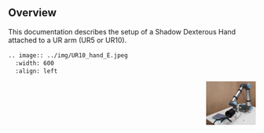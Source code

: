 ## Overview

This documentation describes the setup of a Shadow Dexterous Hand attached to a UR arm (UR5 or UR10).

```eval_rst
.. image:: ../img/UR10_hand_E.jpeg
  :width: 600
  :align: left
```

<p>
<img src="../img/UR10_hand_E.jpeg" alt="Drawing" style="width: 20%;" align="right"/>
</p>
